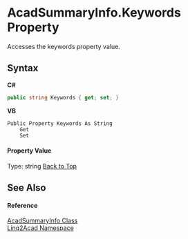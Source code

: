 # AcadSummaryInfo.Keywords Property 
 

Accesses the keywords property value.

## Syntax

**C#**<br />
``` C#
public string Keywords { get; set; }
```

**VB**<br />
``` VB
Public Property Keywords As String
	Get
	Set
```


#### Property Value
Type: string
<a href="#AcadSummaryInfoKeywords-Property">Back to Top</a>

## See Also


#### Reference
<a href="T_Linq2Acad_AcadSummaryInfo.md#AcadSummaryInfo-Class">AcadSummaryInfo Class</a><br /><a href="N_Linq2Acad.md#Linq2Acad-Namespace">Linq2Acad Namespace</a><br />
